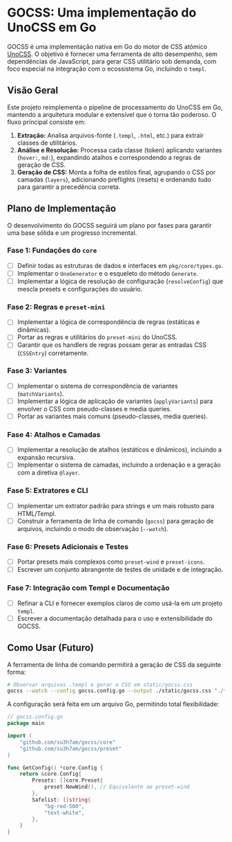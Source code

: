 # GOCSS: Uma implementação do UnoCSS em Go

GOCSS é uma implementação nativa em Go do motor de CSS atômico [UnoCSS](https://unocss.dev/). O objetivo é fornecer uma ferramenta de alto desempenho, sem dependências de JavaScript, para gerar CSS utilitário sob demanda, com foco especial na integração com o ecossistema Go, incluindo o `templ`.

## Visão Geral

Este projeto reimplementa o pipeline de processamento do UnoCSS em Go, mantendo a arquitetura modular e extensível que o torna tão poderoso. O fluxo principal consiste em:

1.  **Extração:** Analisa arquivos-fonte (`.templ`, `.html`, etc.) para extrair classes de utilitários.
2.  **Análise e Resolução:** Processa cada classe (token) aplicando variantes (`hover:`, `md:`), expandindo atalhos e correspondendo a regras de geração de CSS.
3.  **Geração de CSS:** Monta a folha de estilos final, agrupando o CSS por camadas (`layers`), adicionando preflights (resets) e ordenando tudo para garantir a precedência correta.

## Plano de Implementação

O desenvolvimento do GOCSS seguirá um plano por fases para garantir uma base sólida e um progresso incremental.

### Fase 1: Fundações do `core`

-   [ ] Definir todas as estruturas de dados e interfaces em `pkg/core/types.go`.
-   [ ] Implementar o `UnoGenerator` e o esqueleto do método `Generate`.
-   [ ] Implementar a lógica de resolução de configuração (`resolveConfig`) que mescla presets e configurações do usuário.

### Fase 2: Regras e `preset-mini`

-   [ ] Implementar a lógica de correspondência de regras (estáticas e dinâmicas).
-   [ ] Portar as regras e utilitários do `preset-mini` do UnoCSS.
-   [ ] Garantir que os handlers de regras possam gerar as entradas CSS (`CSSEntry`) corretamente.

### Fase 3: Variantes

-   [ ] Implementar o sistema de correspondência de variantes (`matchVariants`).
-   [ ] Implementar a lógica de aplicação de variantes (`applyVariants`) para envolver o CSS com pseudo-classes e media queries.
-   [ ] Portar as variantes mais comuns (pseudo-classes, media queries).

### Fase 4: Atalhos e Camadas

-   [ ] Implementar a resolução de atalhos (estáticos e dinâmicos), incluindo a expansão recursiva.
-   [ ] Implementar o sistema de camadas, incluindo a ordenação e a geração com a diretiva `@layer`.

### Fase 5: Extratores e CLI

-   [ ] Implementar um extrator padrão para strings e um mais robusto para HTML/Templ.
-   [ ] Construir a ferramenta de linha de comando (`gocss`) para geração de arquivos, incluindo o modo de observação (`--watch`).

### Fase 6: Presets Adicionais e Testes

-   [ ] Portar presets mais complexos como `preset-wind` e `preset-icons`.
-   [ ] Escrever um conjunto abrangente de testes de unidade e de integração.

### Fase 7: Integração com Templ e Documentação

-   [ ] Refinar a CLI e fornecer exemplos claros de como usá-la em um projeto `templ`.
-   [ ] Escrever a documentação detalhada para o uso e extensibilidade do GOCSS.

## Como Usar (Futuro)

A ferramenta de linha de comando permitirá a geração de CSS da seguinte forma:

```bash
# Observar arquivos .templ e gerar o CSS em static/gocss.css
gocss --watch --config gocss.config.go --output ./static/gocss.css "./**/*.templ"
```

A configuração será feita em um arquivo Go, permitindo total flexibilidade:

```go
// gocss.config.go
package main

import (
	"github.com/su3h7am/gocss/core"
	"github.com/su3h7am/gocss/preset"
)

func GetConfig() *core.Config {
	return &core.Config{
		Presets: []core.Preset{
			preset.NewWind(), // Equivalente ao preset-wind
		},
		Safelist: []string{
			"bg-red-500",
			"text-white",
		},
	}
}
```
